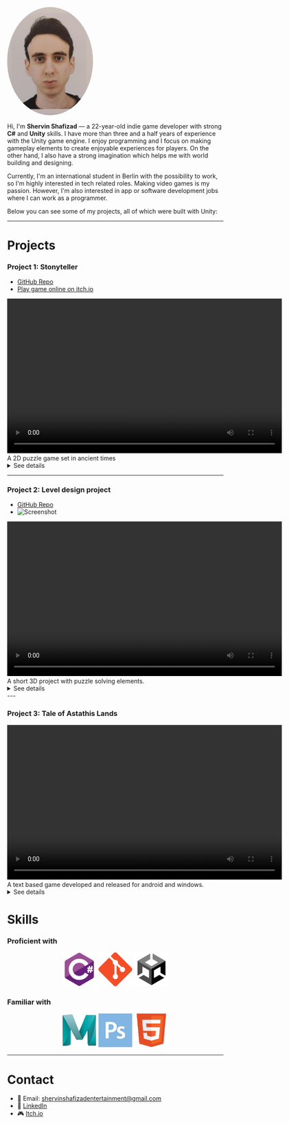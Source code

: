 <img src="https://github.com/ShervinShafizad/ShervinShafizad.github.io/raw/main/IMG_20250506_195739.jpg" width="200" style="border-radius:50%">

Hi, I'm **Shervin Shafizad** — a 22-year-old indie game developer with strong **C#** and **Unity** skills.
I have more than three and a half years of experience with the Unity game engine. I enjoy programming and I focus on making gameplay elements to create enjoyable experiences for players. On the other hand, I also have a strong imagination which helps me with world building and designing.

Currently, I'm an international student in Berlin with the possibility to work, so I'm highly interested in tech related roles. Making video games is my passion. However, I'm also interested in app or software development jobs where I can work as a programmer.

Below you can see some of my projects, all of which were built with Unity:

---

# Projects

### Project 1: Stonyteller
- [GitHub Repo](https://github.com/ShervinShafizad/StonytellerRepository)  
- [Play game online on itch.io](https://shervin-shafizad.itch.io/stonyteller)  

<video width="640" height="360" controls>
  <source src="Videos/StonytellerGameplayVideo.mp4" type="video/mp4">
  Your browser does not support the video tag.
</video>
A 2D puzzle game set in ancient times

<details>
  <summary>See details</summary>
  <p>
  -📝Project type: University team project
  -👥Number of people involed: 2
  -🕒Development period: 3 Months
  -🔧My key roles: programmer, system designer, game designer, content writer.
    Stonyteller is a well functioning and Beautiful looking game. I did all the programming related tasks for this project and co-designed the game with my teammate (Stanislav Kulgan). My teammate did all art related tasks himself and we developed this game from start to finish in about three months. 
    I have set the repository of this project to private, so if you want to see my code for this project, contact me directly.
  </p>
</details>

---

### Project 2: Level design project
- [GitHub Repo](https://github.com/yourusername/project2)  
- ![Screenshot](https://via.placeholder.com/400x200)  

<video width="640" height="360" controls>
  <source src="Videos/LevelDesignGameplayVideo.mp4" type="video/mp4">
  Your browser does not support the video tag.
</video>
A short 3D project with puzzle solving elements. 
<details>
  <summary>See details</summary>
  <p>
-📝Project type: University solo project
-👥Number of people involed: 1
-🕒Development period: 12 days
-🔧My key roles: programmer, level designer.
  I programmed and developed this project alone under the supervision of a design teacher (Max Bradlue) in a short period of time as a part of my university assignment. 
  This project demonstrates my Unity 3D skills. It's worth mentioning that for designing the environment, I used CGToolKit and not an external software like Maya. The 3D art assets were imported from Unity asset store.

  </p>
</details>
---

### Project 3: Tale of Astathis Lands
<video width="640" height="360" controls>
  <source src="Videos/TOALGameplay.mp4" type="video/mp4">
  Your browser does not support the video tag.
</video>
A text based game developed and released for android and windows. 
<details>
  <summary> See details</summary>
  <p>
-📝Project type: indie solo project
-👥Number of people involed: 1
-🕒Development period: 2 Months.
-🔧My key roles: programmer, story writer.
  Tale of Astathis Lands is a text-based game with immersive story. It was originally developed for Windows, later versions of it were developed for Android. The story of the game was also written entirely by myself, which shows my world building skills and my imaginative thinking.
  </p>
</details>

# Skills
### Proficient with 
<p style="text-align:center;">
<img src="logos/csharp.png" width="80">  
<img src="logos/git.png" width="80">  
<img src="logos/unity.png" width="80">  
</p>

### Familiar with 
<p style="text-align:center;">
<img src="logos/maya.png" width="80">  
<img src="logos/photoshop.png" width="80">  
<img src="logos/html5.png" width="80">  
</p>


---

# Contact
- 📧 Email: shervinshafizadentertainment@gmail.com  
- 💼 [LinkedIn](https://www.linkedin.com/in/shervin-shafizad-3535b8228/?originalSubdomain=ir)  
- 🎮 [Itch.io](https://shervin-shafizad.itch.io/)  